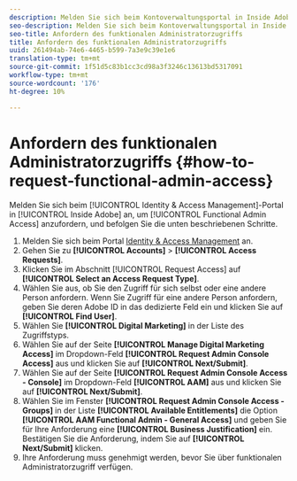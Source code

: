 ```yaml
---
description: Melden Sie sich beim Kontoverwaltungsportal in Inside Adobe an, um den Funktionalen Administratorzugriff anzufordern, und befolgen Sie die unten beschriebenen Schritte.
seo-description: Melden Sie sich beim Kontoverwaltungsportal in Inside Adobe an, um den Funktionalen Administratorzugriff anzufordern, und befolgen Sie die unten beschriebenen Schritte.
seo-title: Anfordern des funktionalen Administratorzugriffs
title: Anfordern des funktionalen Administratorzugriffs
uuid: 261494ab-74e6-4465-b599-7a3e9c39e1e6
translation-type: tm+mt
source-git-commit: 1f51d5c83b1cc3cd98a3f3246c13613bd5317091
workflow-type: tm+mt
source-wordcount: '176'
ht-degree: 10%

---
```



# Anfordern des funktionalen Administratorzugriffs {#how-to-request-functional-admin-access}

Melden Sie sich beim [!UICONTROL Identity & Access Management]-Portal in [!UICONTROL Inside Adobe] an, um [!UICONTROL Functional Admin Access] anzufordern, und befolgen Sie die unten beschriebenen Schritte.

<!-- request-functional-admin-access.xml -->

1. Melden Sie sich beim Portal [Identity &amp; Access Management](https://iam.corp.adobe.com) an.
2. Gehen Sie zu **[!UICONTROL Accounts]** > **[!UICONTROL Access Requests]**.
3. Klicken Sie im Abschnitt [!UICONTROL Request Access] auf **[!UICONTROL Select an Access Request Type]**.
4. Wählen Sie aus, ob Sie den Zugriff für sich selbst oder eine andere Person anfordern. Wenn Sie Zugriff für eine andere Person anfordern, geben Sie deren Adobe ID in das dedizierte Feld ein und klicken Sie auf **[!UICONTROL Find User]**.
5. Wählen Sie **[!UICONTROL Digital Marketing]** in der Liste des Zugriffstyps.
6. Wählen Sie auf der Seite **[!UICONTROL Manage Digital Marketing Access]** im Dropdown-Feld **[!UICONTROL Request Admin Console Access]** aus und klicken Sie auf **[!UICONTROL Next/Submit]**.
7. Wählen Sie auf der Seite **[!UICONTROL Request Admin Console Access - Console]** im Dropdown-Feld **[!UICONTROL AAM]** aus und klicken Sie auf **[!UICONTROL Next/Submit]**.
8. Wählen Sie im Fenster **[!UICONTROL Request Admin Console Access - Groups]** in der Liste **[!UICONTROL Available Entitlements]** die Option **[!UICONTROL AAM Functional Admin - General Access]** und geben Sie für Ihre Anforderung eine **[!UICONTROL Business Justification]** ein. Bestätigen Sie die Anforderung, indem Sie auf **[!UICONTROL Next/Submit]** klicken.
9. Ihre Anforderung muss genehmigt werden, bevor Sie über funktionalen Administratorzugriff verfügen.